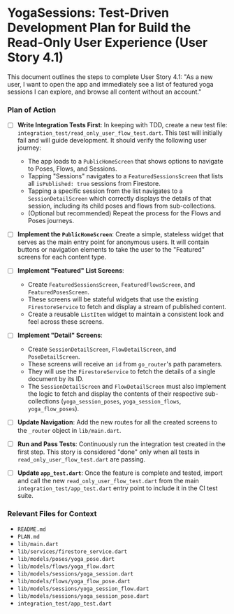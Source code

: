 # YogaSessions: Test-Driven Development Plan for Build the Read-Only User Experience (User Story 4.1)

This document outlines the steps to complete User Story 4.1: "As a new user, I want to open the app and immediately see a list of featured yoga sessions I can explore, and browse all content without an account."

### Plan of Action

- [ ] **Write Integration Tests First**: In keeping with TDD, create a new test file: `integration_test/read_only_user_flow_test.dart`. This test will initially fail and will guide development. It should verify the following user journey:
    *   The app loads to a `PublicHomeScreen` that shows options to navigate to Poses, Flows, and Sessions.
    *   Tapping "Sessions" navigates to a `FeaturedSessionsScreen` that lists all `isPublished: true` sessions from Firestore.
    *   Tapping a specific session from the list navigates to a `SessionDetailScreen` which correctly displays the details of that session, including its child poses and flows from sub-collections.
    *   (Optional but recommended) Repeat the process for the Flows and Poses journeys.

- [ ] **Implement the `PublicHomeScreen`**: Create a simple, stateless widget that serves as the main entry point for anonymous users. It will contain buttons or navigation elements to take the user to the "Featured" screens for each content type.

- [ ] **Implement "Featured" List Screens**:
    *   Create `FeaturedSessionsScreen`, `FeaturedFlowsScreen`, and `FeaturedPosesScreen`.
    *   These screens will be stateful widgets that use the existing `FirestoreService` to fetch and display a stream of published content.
    *   Create a reusable `ListItem` widget to maintain a consistent look and feel across these screens.

- [ ] **Implement "Detail" Screens**:
    *   Create `SessionDetailScreen`, `FlowDetailScreen`, and `PoseDetailScreen`.
    *   These screens will receive an `id` from `go_router`'s path parameters.
    *   They will use the `FirestoreService` to fetch the details of a single document by its ID.
    *   The `SessionDetailScreen` and `FlowDetailScreen` must also implement the logic to fetch and display the contents of their respective sub-collections (`yoga_session_poses`, `yoga_session_flows`, `yoga_flow_poses`).

- [ ] **Update Navigation**: Add the new routes for all the created screens to the `_router` object in `lib/main.dart`.

- [ ] **Run and Pass Tests**: Continuously run the integration test created in the first step. This story is considered "done" only when all tests in `read_only_user_flow_test.dart` are passing.

- [ ] **Update `app_test.dart`**: Once the feature is complete and tested, import and call the new `read_only_user_flow_test.dart` from the main `integration_test/app_test.dart` entry point to include it in the CI test suite.

### Relevant Files for Context

*   `README.md`
*   `PLAN.md`
*   `lib/main.dart`
*   `lib/services/firestore_service.dart`
*   `lib/models/poses/yoga_pose.dart`
*   `lib/models/flows/yoga_flow.dart`
*   `lib/models/sessions/yoga_session.dart`
*   `lib/models/flows/yoga_flow_pose.dart`
*   `lib/models/sessions/yoga_session_flow.dart`
*   `lib/models/sessions/yoga_session_pose.dart`
*   `integration_test/app_test.dart`
